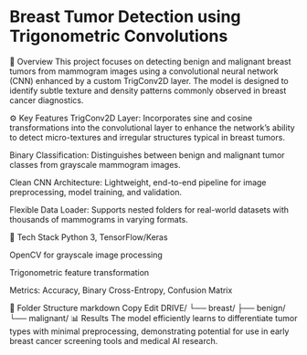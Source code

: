 # Breast Tumor Detection using Trigonometric Convolutions
📌 Overview
This project focuses on detecting benign and malignant breast tumors from mammogram images using a convolutional neural network (CNN) enhanced by a custom TrigConv2D layer. The model is designed to identify subtle texture and density patterns commonly observed in breast cancer diagnostics.

⚙️ Key Features
TrigConv2D Layer: Incorporates sine and cosine transformations into the convolutional layer to enhance the network’s ability to detect micro-textures and irregular structures typical in breast tumors.

Binary Classification: Distinguishes between benign and malignant tumor classes from grayscale mammogram images.

Clean CNN Architecture: Lightweight, end-to-end pipeline for image preprocessing, model training, and validation.

Flexible Data Loader: Supports nested folders for real-world datasets with thousands of mammograms in varying formats.

🧪 Tech Stack
Python 3, TensorFlow/Keras

OpenCV for grayscale image processing

Trigonometric feature transformation

Metrics: Accuracy, Binary Cross-Entropy, Confusion Matrix

📂 Folder Structure
markdown
Copy
Edit
DRIVE/
└── breast/
    ├── benign/
    └── malignant/
📊 Results
The model efficiently learns to differentiate tumor types with minimal preprocessing, demonstrating potential for use in early breast cancer screening tools and medical AI research.
